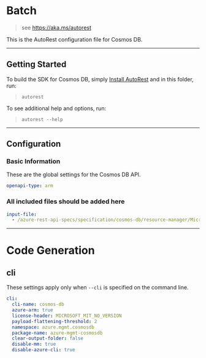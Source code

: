 # Batch

> see https://aka.ms/autorest

This is the AutoRest configuration file for Cosmos DB.

---

## Getting Started

To build the SDK for Cosmos DB, simply [Install AutoRest](https://aka.ms/autorest/install) and in this folder, run:

> `autorest`

To see additional help and options, run:

> `autorest --help`

---

## Configuration

### Basic Information

These are the global settings for the Cosmos DB API.

``` yaml
openapi-type: arm
```

### All included files should be added here

``` yaml
input-file:
  - /azure-rest-api-specs/specification/cosmos-db/resource-manager/Microsoft.DocumentDB/stable/2015-04-08/cosmos-db.json
```

---

# Code Generation

## cli

These settings apply only when `--cli` is specified on the command line.

``` yaml $(cli)
cli:
  cli-name: cosmos-db
  azure-arm: true
  license-header: MICROSOFT_MIT_NO_VERSION
  payload-flattening-threshold: 2
  namespace: azure.mgmt.cosmosdb
  package-name: azure-mgmt-cosmosdb
  clear-output-folder: false
  disable-mm: true
  disable-azure-cli: true
```
